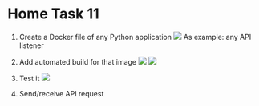 # Home Task 11
1. Create a Docker file of any Python application
![](https://github.com/volat1977/lesson_11)
 As example: any API listener 

3. Add automated build for that image
![](https://cloud.docker.com/repository/docker/volat/lesson_11)
![](https://github.com/volat1977/sa.it-academy.by/blob/m-sa2-06-19/akomlik/lesson_11/docker_hub.png)
4. Test it
![](https://github.com/volat1977/sa.it-academy.by/blob/m-sa2-06-19/akomlik/lesson_11/curl_localhost.png)
5. Send/receive API request
